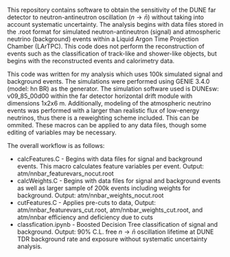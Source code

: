 This repository contains software to obtain the sensitivity of the DUNE far detector to neutron-antineutron oscillation $\left(n\rightarrow\bar{n}\right)$ without taking into account systematic uncertainty. 
The analysis begins with data files stored in the .root format for simulated neutron-antineutron (signal) and atmospheric neutrino (background) events within a Liquid Argon Time Projection Chamber (LArTPC). 
This code does not perform the reconstruction of events such as the classification of track-like and shower-like objects, but begins with the reconstructed events and calorimetry data. 

This code was written for my analysis which uses 100k simulated signal and background events. The simulations were performed using GENIE 3.4.0 (model: hn BR) as the generator. 
The simulation software used is DUNEsw: v09_85_00d00 within the far detector horizontal drift module with dimensions 1x2x6 m. 
Additionally, modeling of the atmospheric neutrino events was performed with a larger than realistic flux of low-energy neutrinos, thus there is a reweighting scheme included. This can be ommited. 
These macros can be applied to any data files, though some editing of variables may be necessary.

The overall workflow is as follows:
- calcFeatures.C - Begins with data files for signal and background events. This macro calculates feature variables per event. Output: atm/nnbar_featurevars_nocut.root
- calcWeights.C - Begins with data files for signal and background events as well as larger sample of 200k events including weights for background. Output: atm/nnbar_weights_nocut.root
- cutFeatures.C - Applies pre-cuts to data, Output: atm/nnbar_featurevars_cut.root, atm/nnbar_weights_cut.root, and atm/nnbar efficiency and deficiency due to cuts
- classfication.ipynb - Boosted Decision Tree classification of signal and background. Output: 90% C.L. free $n\rightarrow\bar{n}$ oscillation lifetime at DUNE TDR background rate and exposure without systematic uncertainty analysis.
